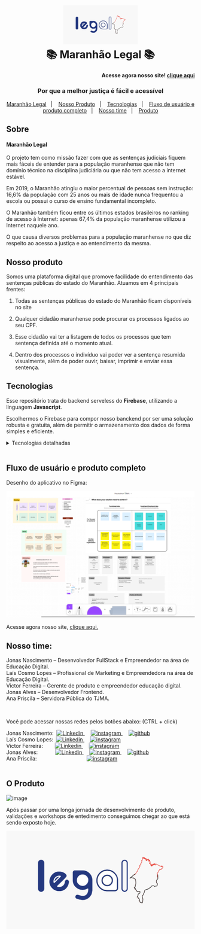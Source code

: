 
<h1 align="center">
    <img alt="EdukaAll" src="https://github.com/W8jonas/maranhao-legal-backend/blob/main/fotos_do_projeto/frame3.png" width=200 />
    <br>
    📚 Maranhão Legal 📚
</h1>

<h4 align="right">
        Acesse agora nosso site!
        <a href="https://maranhao-legal.herokuapp.com/">
        clique aqui
        </a>
</h4>

<h3 align="center">
    Por que a melhor justiça é fácil e acessível
</h3>

<p align="center">
  <a href="#sobre">Maranhão Legal</a>&nbsp;&nbsp;&nbsp;|&nbsp;&nbsp;&nbsp;
  <a href="#nosso-produto">Nosso Produto</a>&nbsp;&nbsp;&nbsp;|&nbsp;&nbsp;&nbsp;
  <a href="#tecnologias">Tecnologias</a>&nbsp;&nbsp;&nbsp;|&nbsp;&nbsp;&nbsp;
  <a href="#fluxo-de-usuário-e-produto-completo">Fluxo de usuário e produto completo</a>&nbsp;&nbsp;&nbsp;|&nbsp;&nbsp;&nbsp;
  <a href="#Nosso-time">Nosso time</a>&nbsp;&nbsp;&nbsp;|&nbsp;&nbsp;&nbsp;
  <a href="#o-produto">Produto</a>
</p>


## Sobre

#### Maranhão Legal

O projeto tem como missão fazer com que as sentenças judiciais fiquem mais fáceis de entender para a população maranhense que não tem domínio técnico na disciplina judiciária ou que não tem acesso a internet estável.

Em 2019, o Maranhão atingiu o maior percentual de pessoas sem instrução: 16,6% da população com 25 anos ou mais de idade nunca frequentou a escola ou possui o curso de ensino fundamental incompleto. 

O Maranhão também ficou entre os últimos estados brasileiros no ranking de acesso à Internet: apenas 67,4% da população maranhense utilizou a Internet naquele ano.

O que causa diversos problemas para a população maranhense no que diz respeito ao acesso a justiça e ao entendimento da mesma.


## Nosso produto

Somos uma plataforma digital que promove facilidade do entendimento das sentenças públicas do estado do Maranhão. Atuamos em 4 principais frentes:

1. Todas as sentenças públicas do estado do Maranhão ficam disponíveis no site

2. Qualquer cidadão maranhense pode procurar os processos ligados ao seu CPF. 

3. Esse cidadão vai ter a listagem de todos os processos que tem sentença definida até o momento atual. 

4. Dentro dos processos o indivíduo vai poder ver a sentença resumida visualmente, além de poder ouvir, baixar, imprimir e enviar essa sentença.



## Tecnologias

Esse repositório trata do backend serveless do **Firebase**, utilizando a linguagem **Javascript**.

Escolhermos o Firebase para compor nosso banckend por ser uma solução robusta e gratuita, além de permitir o armazenamento dos dados de forma simples e eficiente.

<details>
  <summary>Tecnologias detalhadas</summary>

 - Javascript
 - Firebase
 - Firestore database

</details>

<br/>

## Fluxo de usuário e produto completo

Desenho do aplicativo no Figma:

![app completo](fotos_do_projeto/screenshot_2.png) 

Acesse agora nosso site,
<a href="https://maranhao-legal.herokuapp.com/">
clique aqui.
</a>

## Nosso time:

Jonas Nascimento – Desenvolvedor FullStack e Empreendedor na área de Educação Digital. <br/>
Laís Cosmo Lopes – Profissional de Marketing e Empreendedora na área de Educação Digital. <br/>
Victor Ferreira – Gerente de produto e empreendedor educação digital. <br/>
Jonas Alves – Desenvolvedor Frontend. <br/>
Ana Priscila – Servidora Pública do TJMA. <br/>

<br/>

Você pode acessar nossas redes pelos botões abaixo: (CTRL + click)


<div>
Jonas Nascimento:&nbsp;
<a href="https://www.linkedin.com/in/jonas-henrique-97ab68180/">
<img src="https://img.shields.io/badge/-LinkedIn-blue?style=flat-square&logo=Linkedin&logoColor=white&link=https://www.linkedin.com/in/jonas-henrique-97ab68180/" alt="Linkedin" />
</a>&nbsp;&nbsp;&nbsp;
<a href="https://www.instagram.com/jonas_henrw8">
<img src="https://img.shields.io/badge/Instagram-E4405F?style=for-the-badge&logo=instagram&logoColor=white" alt="instagram" />
</a>&nbsp;&nbsp;&nbsp;
<a href="https://github.com/W8jonas">
<img src="https://img.shields.io/badge/GitHub-100000?style=for-the-badge&logo=github&logoColor=white" alt="github" />
</a>
</div>

<div>
Laís Cosmo Lopes:&nbsp;
<a href="https://www.linkedin.com/in/laiscosmolopes/">
<img src="https://img.shields.io/badge/-LinkedIn-blue?style=flat-square&logo=Linkedin&logoColor=white&link=https://www.linkedin.com/in/laiscosmolopes/" alt="Linkedin" />
</a>&nbsp;&nbsp;&nbsp;
<a href="https://www.instagram.com/lalitalopes/">
<img src="https://img.shields.io/badge/Instagram-E4405F?style=for-the-badge&logo=instagram&logoColor=white" alt="instagram" />
</a>
</div>

<div>
Victor Ferreira:&nbsp;&nbsp;&nbsp;&nbsp;&nbsp;&nbsp;&nbsp;
<a href="https://www.linkedin.com/in/victor-hugo-5a9415151/">
<img src="https://img.shields.io/badge/-LinkedIn-blue?style=flat-square&logo=Linkedin&logoColor=white&link=https://www.linkedin.com/in/victor-hugo-5a9415151/" alt="Linkedin" />
</a>&nbsp;&nbsp;&nbsp;
<a href="https://www.instagram.com/victorhugoo.of/">
<img src="https://img.shields.io/badge/Instagram-E4405F?style=for-the-badge&logo=instagram&logoColor=white" alt="instagram" />
</a>
</div>

<div>
Jonas Alves:&nbsp;&nbsp;&nbsp;&nbsp;&nbsp;&nbsp;&nbsp;&nbsp;&nbsp;&nbsp;&nbsp;
<a href="https://www.linkedin.com/in/jonasbalves/">
<img src="https://img.shields.io/badge/-LinkedIn-blue?style=flat-square&logo=Linkedin&logoColor=white&link=https://www.linkedin.com/in/jonas-henrique-97ab68180/" alt="Linkedin" />
</a>&nbsp;&nbsp;&nbsp;
<a href="https://www.instagram.com/joonas_alves/">
<img src="https://img.shields.io/badge/Instagram-E4405F?style=for-the-badge&logo=instagram&logoColor=white" alt="instagram" />
</a>&nbsp;&nbsp;&nbsp;
<a href="https://github.com/JonasJs">
<img src="https://img.shields.io/badge/GitHub-100000?style=for-the-badge&logo=github&logoColor=white" alt="github" />
</a>
</div>


<div>
Ana Priscila:&nbsp;&nbsp;&nbsp;&nbsp;&nbsp;&nbsp;&nbsp;&nbsp;&nbsp;&nbsp;&nbsp;&nbsp;&nbsp;&nbsp;&nbsp;&nbsp;&nbsp;&nbsp;&nbsp;&nbsp;&nbsp;&nbsp;&nbsp;&nbsp;&nbsp;&nbsp;&nbsp;&nbsp;&nbsp;&nbsp;&nbsp;&nbsp;&nbsp;
<a href="https://www.instagram.com/anapriscilandrade">
<img src="https://img.shields.io/badge/Instagram-E4405F?style=for-the-badge&logo=instagram&logoColor=white" alt="instagram" />
</a>
</div>

<br />


## O Produto

![image](https://user-images.githubusercontent.com/95141271/143769310-2e16d33a-d48e-48f2-aac1-aef7846c2a53.png)

Após passar por uma longa jornada de desenvolvimento de produto, validações e workshops de entedimento conseguimos chegar ao que está sendo exposto hoje.

![maranhao-legal](fotos_do_projeto/frame3.png)
